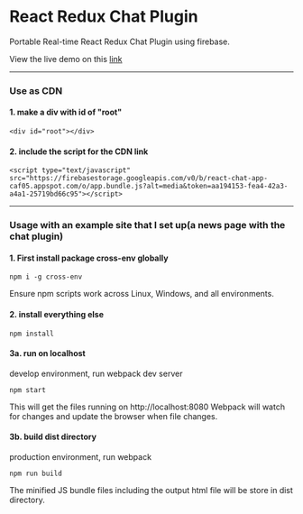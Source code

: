 # React Redux Chat Plugin

Portable Real-time React Redux Chat Plugin using firebase.

View the live demo on this [link](https://chat-plugin.surge.sh)

**********************


### Use as CDN

#### 1. make a div with id of "root"

```
<div id="root"></div>

```
#### 2. include the script for the CDN link

```
<script type="text/javascript" src="https://firebasestorage.googleapis.com/v0/b/react-chat-app-caf05.appspot.com/o/app.bundle.js?alt=media&token=aa194153-fea4-42a3-a4a1-25719bd66c95"></script>

```

**********************


### Usage with an example site that I set up(a news page with the chat plugin)

#### 1. First install package cross-env globally

```
npm i -g cross-env

```
Ensure npm scripts work across Linux, Windows, and all environments.

#### 2. install everything else

```
npm install

```

#### 3a. run on localhost
develop environment, run webpack dev server

```
npm start

```
This will get the files running on http://localhost:8080
Webpack will watch for changes and update the browser when file changes.

#### 3b. build dist directory
production environment, run webpack

```
npm run build

```
The minified JS bundle files including the output html file will be store in dist directory.
